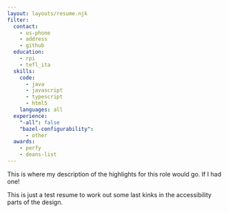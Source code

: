 ```yaml
---
layout: layouts/resume.njk
filter:
  contact:
    - us-phone
    - address
    - github
  education:
    - rpi
    - tefl_ita
  skills:
    code:
      - java
      - javascript
      - typescript
      - html5
    languages: all
  experience:
    "-all": false
    "bazel-configurability":
      - other
  awards:
    - perfy
    - deans-list
---
```


This is where my description of the highlights for this role would go. If I had one!

This is just a test resume to work out some last kinks in the accessibility parts of the design.
